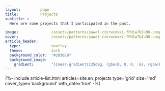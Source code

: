 ```yaml
---
layout:         page
title:          Projects
subtitle: >
  Here are some projects that I participated in the past.

image:               /assets/patterns/pawel-czerwinski-fPN1w7bIuNU-unsplash.jpg
cover:               /assets/patterns/pawel-czerwinski-fPN1w7bIuNU-unsplash.jpg
article_header:
  type:              overlay
  theme:             dark
  background_color:  "#203028"
  background_image:
    gradient:        "linear-gradient(135deg, rgba(0, 0, 0, .6), rgba(0, 0, 0, .4))"
---
```


<div class="layout--articles">
  <section class="my-5">
    {%- include article-list.html
            articles=site.en_projects
            type='grid'
            size='md'
            cover_type='background'
            with_date='true'
    -%}
  </section>
</div>
